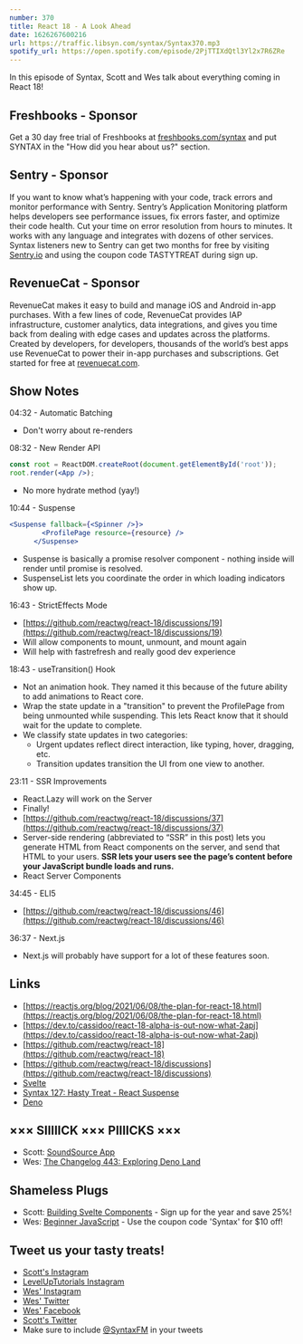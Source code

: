 ```yaml
---
number: 370
title: React 18 - A Look Ahead
date: 1626267600216
url: https://traffic.libsyn.com/syntax/Syntax370.mp3
spotify_url: https://open.spotify.com/episode/2PjTTIXdQtl3Yl2x7R6ZRe
---
```


In this episode of Syntax, Scott and Wes talk about everything coming in React 18!

## Freshbooks - Sponsor
Get a 30 day free trial of Freshbooks at [freshbooks.com/syntax](https://freshbooks.com/syntax) and put SYNTAX in the "How did you hear about us?" section.

## Sentry - Sponsor
If you want to know what’s happening with your code, track errors and monitor performance with Sentry. Sentry’s Application Monitoring platform helps developers see performance issues, fix errors faster, and optimize their code health. Cut your time on error resolution from hours to minutes. It works with any language and integrates with dozens of other services. Syntax listeners new to Sentry can get two months for  free by visiting [Sentry.io](https://sentry.io) and using the coupon code TASTYTREAT during sign up.

## RevenueCat - Sponsor
RevenueCat makes it easy to build and manage iOS and Android in-app purchases. With a few lines of code, RevenueCat provides IAP infrastructure, customer analytics, data integrations, and gives you time back from dealing with edge cases and updates across the platforms. Created by developers, for developers, thousands of the world’s best apps use RevenueCat to power their in-app purchases and subscriptions. Get started for free at [revenuecat.com](https://www.revenuecat.com).

## Show Notes
04:32 - Automatic Batching
* Don't worry about re-renders 

08:32 - New Render API
```jsx
const root = ReactDOM.createRoot(document.getElementById('root'));
root.render(<App />);
```
* No more hydrate method (yay!)

10:44 - Suspense
```jsx
<Suspense fallback={<Spinner />}>
        <ProfilePage resource={resource} />
      </Suspense>
```
* Suspense is basically a promise resolver component - nothing inside will render until promise is resolved.
* SuspenseList lets you coordinate the order in which loading indicators show up.

16:43 - StrictEffects Mode
* [https://github.com/reactwg/react-18/discussions/19](https://github.com/reactwg/react-18/discussions/19)
* Will allow components to mount, unmount, and mount again
* Will help with fastrefresh and really good dev experience

18:43 - useTransition() Hook
* Not an animation hook. They named it this because of the future ability to add animations to React core. 
* Wrap the state update in a "transition" to prevent the ProfilePage from being unmounted while suspending. This lets React know that it should wait for the update to complete.
* We classify state updates in two categories:
  * Urgent updates reflect direct interaction, like typing, hover, dragging, etc.
  * Transition updates transition the UI from one view to another.

23:11 - SSR Improvements
* React.Lazy will work on the Server
* Finally!
* [https://github.com/reactwg/react-18/discussions/37](https://github.com/reactwg/react-18/discussions/37) 
* Server-side rendering (abbreviated to “SSR” in this post) lets you generate HTML from React components on the server, and send that HTML to your users. **SSR lets your users see the page’s content before your JavaScript bundle loads and runs.**
* React Server Components

34:45 - ELI5
* [https://github.com/reactwg/react-18/discussions/46](https://github.com/reactwg/react-18/discussions/46)

36:37 - Next.js
* Next.js will probably have support for a lot of these features soon.

## Links
* [https://reactjs.org/blog/2021/06/08/the-plan-for-react-18.html](https://reactjs.org/blog/2021/06/08/the-plan-for-react-18.html)
* [https://dev.to/cassidoo/react-18-alpha-is-out-now-what-2apj](https://dev.to/cassidoo/react-18-alpha-is-out-now-what-2apj)
* [https://github.com/reactwg/react-18](https://github.com/reactwg/react-18) 
* [https://github.com/reactwg/react-18/discussions](https://github.com/reactwg/react-18/discussions)
* [Svelte](https://svelte.dev/)
* [Syntax 127: Hasty Treat - React Suspense](https://syntax.fm/show/127/hasty-treat-react-suspense)
* [Deno](https://deno.land/)

## ××× SIIIIICK ××× PIIIICKS ×××
* Scott: [SoundSource App](https://rogueamoeba.com/soundsource/)
* Wes: [The Changelog 443: Exploring Deno Land](https://changelog.com/podcast/443)

## Shameless Plugs
* Scott: [Building Svelte Components](https://www.leveluptutorials.com/pro) - Sign up for the year and save 25%!
* Wes: [Beginner JavaScript](https://beginnerjavascript.com/) - Use the coupon code 'Syntax' for $10 off!

## Tweet us your tasty treats!
* [Scott's Instagram](https://www.instagram.com/stolinski/)
* [LevelUpTutorials Instagram](https://www.instagram.com/LevelUpTutorials/)
* [Wes' Instagram](https://www.instagram.com/wesbos/)
* [Wes' Twitter](https://twitter.com/wesbos)
* [Wes' Facebook](https://www.facebook.com/wesbos.developer)
* [Scott's Twitter](https://twitter.com/stolinski)
* Make sure to include [@SyntaxFM](https://twitter.com/SyntaxFM) in your tweets
